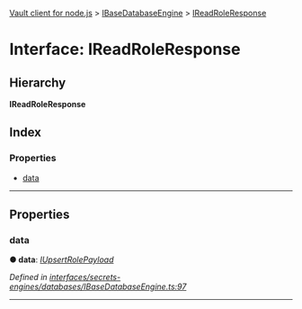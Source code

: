 [Vault client for node.js](../README.md) > [IBaseDatabaseEngine](../modules/ibasedatabaseengine.md) > [IReadRoleResponse](../interfaces/ibasedatabaseengine.ireadroleresponse.md)

# Interface: IReadRoleResponse

## Hierarchy

**IReadRoleResponse**

## Index

### Properties

* [data](ibasedatabaseengine.ireadroleresponse.md#data)

---

## Properties

<a id="data"></a>

###  data

**● data**: *[IUpsertRolePayload](ibasedatabaseengine.iupsertrolepayload.md)*

*Defined in [interfaces/secrets-engines/databases/IBaseDatabaseEngine.ts:97](https://github.com/theogravity/vault-tacular/blob/560d138/src/interfaces/secrets-engines/databases/IBaseDatabaseEngine.ts#L97)*

___

